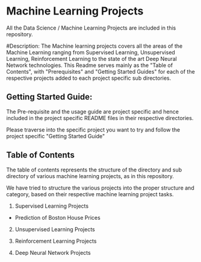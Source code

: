 # Machine Learning Projects
All the Data Science / Machine Learning Projects are included in this repository.

#Description: 
The Machine learning projects covers all the areas of the Machine Learning ranging from Supervised Learning, Unsupervised Learning, Reinforcement Learning to the state of the art Deep Neural Network technologies.
This Readme serves mainly as the "Table of Contents", with "Prerequisites" and "Getting Started Guides" for each of the respective projects added to each project specific sub directories.

## Getting Started Guide:
The Pre-requisite and the usage guide are project specific and hence included in the project specific README files in their respective directories.

Please traverse into the specific project you want to try and follow the project specific "Getting Started Guide"


## Table of Contents
The table of contents represents the structure of the directory and sub directory of various machine learning projects, as in this repository. 

We have tried to structure the various projects into the proper structure and category, based on their respective machine learning project tasks.


1. Supervised Learning Projects
 - Prediction of Boston House Prices

2. Unsupervised Learning Projects

3. Reinforcement Learning Projects

4. Deep Neural Network Projects

